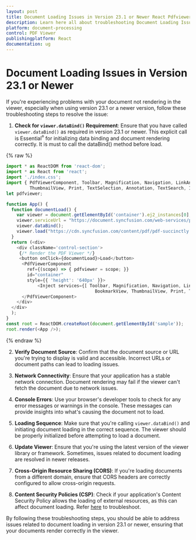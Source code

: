 ```yaml
---
layout: post
title: Document Loading Issues in Version 23.1 or Newer React Pdfviewer Component
description: Learn here all about troubleshooting Document Loading Issues in Version 23.1 or newer in React Pdfviewer of Syncfusion Essential JS 2 and more.
platform: document-processing
control: PDF Viewer
publishingplatform: React
documentation: ug
---
```


# Document Loading Issues in Version 23.1 or Newer

If you're experiencing problems with your document not rendering in the viewer, especially when using version 23.1 or a newer version, follow these troubleshooting steps to resolve the issue:

1. **Check for `viewer.dataBind()` Requirement**: Ensure that you have called `viewer.dataBind()` as required in version 23.1 or newer. This explicit call is Essential<sup style="font-size:70%">&reg;</sup> for initializing data binding and document rendering correctly. It is must to call the dataBind() method before load.

{% raw %}
```ts
import * as ReactDOM from 'react-dom';
import * as React from 'react';
import './index.css';
import { PdfViewerComponent, Toolbar, Magnification, Navigation, LinkAnnotation, BookmarkView,
         ThumbnailView, Print, TextSelection, Annotation, TextSearch, Inject } from '@syncfusion/ej2-react-pdfviewer';
let pdfviewer;

function App() {
  function documentLoad() {
    var viewer = document.getElementById('container').ej2_instances[0];
    viewer.serviceUrl = "https://document.syncfusion.com/web-services/pdf-viewer/api/pdfviewer";
    viewer.dataBind();
    viewer.load("https://cdn.syncfusion.com/content/pdf/pdf-succinctly.pdf",null);
  }
  return (<div>
    <div className='control-section'>
     {/* Render the PDF Viewer */}
     <button onClick={documentLoad}>Load</button>
      <PdfViewerComponent
        ref={(scope) => { pdfviewer = scope; }}
        id="container"
        style={{ 'height': '640px' }}>
            <Inject services={[ Toolbar, Magnification, Navigation, LinkAnnotation, Annotation,
                                  BookmarkView, ThumbnailView, Print, TextSelection, TextSearch]} />
      </PdfViewerComponent>
    </div>
  </div>
  );
}
const root = ReactDOM.createRoot(document.getElementById('sample'));
root.render(<App />);

```
{% endraw %}

2. **Verify Document Source**: Confirm that the document source or URL you're trying to display is valid and accessible. Incorrect URLs or document paths can lead to loading issues.

3. **Network Connectivity**: Ensure that your application has a stable network connection. Document rendering may fail if the viewer can't fetch the document due to network issues.

4. **Console Errors**: Use your browser's developer tools to check for any error messages or warnings in the console. These messages can provide insights into what's causing the document not to load.

5. **Loading Sequence**: Make sure that you're calling `viewer.dataBind()` and initiating document loading in the correct sequence. The viewer should be properly initialized before attempting to load a document.

7. **Update Viewer**: Ensure that you're using the latest version of the viewer library or framework. Sometimes, issues related to document loading are resolved in newer releases.

8. **Cross-Origin Resource Sharing (CORS)**: If you're loading documents from a different domain, ensure that CORS headers are correctly configured to allow cross-origin requests.

9. **Content Security Policies (CSP)**: Check if your application's Content Security Policy allows the loading of external resources, as this can affect document loading. Refer [here](https://ej2.syncfusion.com/javascript/documentation/common/troubleshoot/content-security-policy) to troubleshoot.

By following these troubleshooting steps, you should be able to address issues related to document loading in version 23.1 or newer, ensuring that your documents render correctly in the viewer.